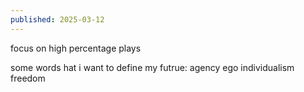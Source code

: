 ```yaml
---
published: 2025-03-12
---
```


focus on high percentage plays

some words hat i want to define my futrue:
agency
ego
individualism
freedom